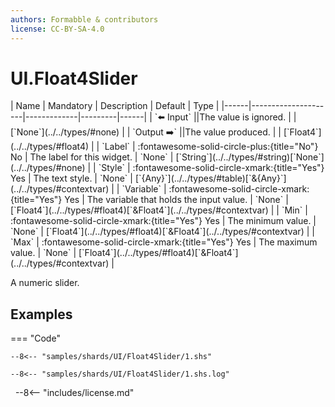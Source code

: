 ```yaml
---
authors: Formabble & contributors
license: CC-BY-SA-4.0
---
```



# UI.Float4Slider

<div class="sh-parameters" markdown="1">
| Name | Mandatory | Description | Default | Type |
|------|---------------------|-------------|---------|------|
| `⬅️ Input` ||The value is ignored. | | [`None`](../../types/#none) |
| `Output ➡️` ||The value produced. | | [`Float4`](../../types/#float4) |
| `Label` | :fontawesome-solid-circle-plus:{title="No"} No  | The label for this widget. | `None` | [`String`](../../types/#string)[`None`](../../types/#none) |
| `Style` | :fontawesome-solid-circle-xmark:{title="Yes"} Yes  | The text style. | `None` | [`{Any}`](../../types/#table)[`&{Any}`](../../types/#contextvar) |
| `Variable` | :fontawesome-solid-circle-xmark:{title="Yes"} Yes  | The variable that holds the input value. | `None` | [`Float4`](../../types/#float4)[`&Float4`](../../types/#contextvar) |
| `Min` | :fontawesome-solid-circle-xmark:{title="Yes"} Yes  | The minimum value. | `None` | [`Float4`](../../types/#float4)[`&Float4`](../../types/#contextvar) |
| `Max` | :fontawesome-solid-circle-xmark:{title="Yes"} Yes  | The maximum value. | `None` | [`Float4`](../../types/#float4)[`&Float4`](../../types/#contextvar) |

</div>

A numeric slider.

## Examples

=== "Code"

  ```x86asm linenums="1"
  --8<-- "samples/shards/UI/Float4Slider/1.shs"
  ```

  ```
  --8<-- "samples/shards/UI/Float4Slider/1.shs.log"
  ```
&nbsp;
--8<-- "includes/license.md"


